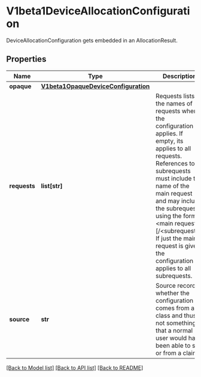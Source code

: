 # V1beta1DeviceAllocationConfiguration

DeviceAllocationConfiguration gets embedded in an AllocationResult.
## Properties
Name | Type | Description | Notes
------------ | ------------- | ------------- | -------------
**opaque** | [**V1beta1OpaqueDeviceConfiguration**](V1beta1OpaqueDeviceConfiguration.md) |  | [optional] 
**requests** | **list[str]** | Requests lists the names of requests where the configuration applies. If empty, its applies to all requests.  References to subrequests must include the name of the main request and may include the subrequest using the format &lt;main request&gt;[/&lt;subrequest&gt;]. If just the main request is given, the configuration applies to all subrequests. | [optional] 
**source** | **str** | Source records whether the configuration comes from a class and thus is not something that a normal user would have been able to set or from a claim. | 

[[Back to Model list]](../README.md#documentation-for-models) [[Back to API list]](../README.md#documentation-for-api-endpoints) [[Back to README]](../README.md)


